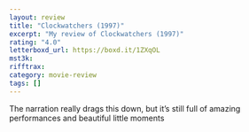 ```yaml
---
layout: review
title: "Clockwatchers (1997)"
excerpt: "My review of Clockwatchers (1997)"
rating: "4.0"
letterboxd_url: https://boxd.it/1ZXqOL
mst3k:
rifftrax:
category: movie-review
tags: []
---
```


The narration really drags this down, but it’s still full of amazing performances and beautiful little moments
